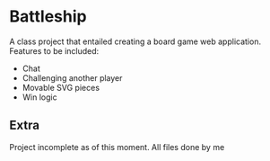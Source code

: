 # Battleship
A class project that entailed creating a board game web application. Features to be included:  
- Chat  
- Challenging another player  
- Movable SVG pieces  
- Win logic  

## Extra
Project incomplete as of this moment. All files done by me


